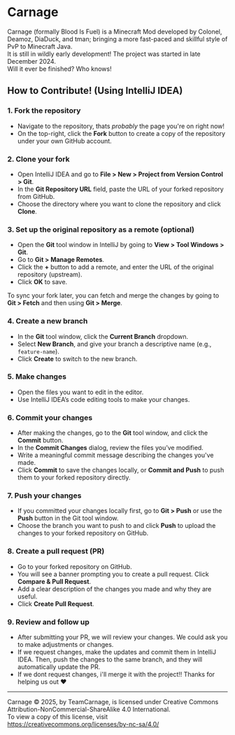 # Carnage
Carnage (formally Blood Is Fuel) is a Minecraft Mod developed by Colonel, Deamoz, DiaDuck, and tman; bringing a more fast-paced and skillful style of PvP to Minecraft Java.\
It is still in wildly early development! The project was started in late December 2024.\
Will it ever be finished? Who knows!

## How to Contribute! (Using IntelliJ IDEA)

### 1. Fork the repository
- Navigate to the repository, thats *probably* the page you're on right now!
- On the top-right, click the **Fork** button to create a copy of the repository under your own GitHub account.

### 2. Clone your fork
- Open IntelliJ IDEA and go to **File > New > Project from Version Control > Git**.
- In the **Git Repository URL** field, paste the URL of your forked repository from GitHub.
- Choose the directory where you want to clone the repository and click **Clone**.

### 3. Set up the original repository as a remote (optional)
- Open the **Git** tool window in IntelliJ by going to **View > Tool Windows > Git**.
- Go to **Git > Manage Remotes**.
- Click the **+** button to add a remote, and enter the URL of the original repository (upstream).
- Click **OK** to save.

To sync your fork later, you can fetch and merge the changes by going to **Git > Fetch** and then using **Git > Merge**.

### 4. Create a new branch
- In the **Git** tool window, click the **Current Branch** dropdown.
- Select **New Branch**, and give your branch a descriptive name (e.g., `feature-name`).
- Click **Create** to switch to the new branch.

### 5. Make changes
- Open the files you want to edit in the editor.
- Use IntelliJ IDEA’s code editing tools to make your changes.

### 6. Commit your changes
- After making the changes, go to the **Git** tool window, and click the **Commit** button.
- In the **Commit Changes** dialog, review the files you’ve modified.
- Write a meaningful commit message describing the changes you've made.
- Click **Commit** to save the changes locally, or **Commit and Push** to push them to your forked repository directly.

### 7. Push your changes
- If you committed your changes locally first, go to **Git > Push** or use the **Push** button in the Git tool window.
- Choose the branch you want to push to and click **Push** to upload the changes to your forked repository on GitHub.

### 8. Create a pull request (PR)
- Go to your forked repository on GitHub.
- You will see a banner prompting you to create a pull request. Click **Compare & Pull Request**.
- Add a clear description of the changes you made and why they are useful.
- Click **Create Pull Request**.

### 9. Review and follow up
- After submitting your PR, we will review your changes. We could ask you to make adjustments or changes.
- If we request changes, make the updates and commit them in IntelliJ IDEA. Then, push the changes to the same branch, and they will automatically update the PR.
- If we dont request changes, i'll merge it with the project!! Thanks for helping us out :heart:

---

 Carnage © 2025, by TeamCarnage, is licensed under Creative Commons Attribution-NonCommercial-ShareAlike 4.0 International.\
 To view a copy of this license, visit https://creativecommons.org/licenses/by-nc-sa/4.0/
